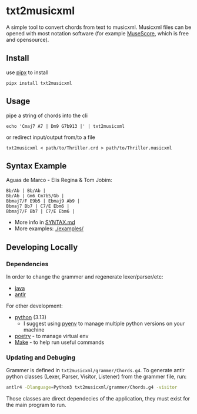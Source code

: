 # txt2musicxml
A simple tool to convert chords from text to musicxml. Musicxml files can be opened with most notation software (for example [MuseScore](https://musescore.org/), which is free and opensource).

## Install
use [pipx](https://github.com/pypa/pipx) to install
```shell
pipx install txt2musicxml
```

## Usage
pipe a string of chords into the cli
```shell
echo 'Cmaj7 A7 | Dm9 G7b913 |' | txt2musicxml
```
or redirect input/output from/to a file
```
txt2musicxml < path/to/Thriller.crd > path/to/Thriller.musicxml
```

## Syntax Example
Aguas de Marco - Elis Regina & Tom Jobim:
```crd
Bb/Ab | Bb/Ab |
Bb/Ab | Gm6 Cm7b5/Gb |
Bbmaj7/F E9b5 | Ebmaj9 Ab9 |
Bbmaj7 Bb7 | C7/E Ebm6 |
Bbmaj7/F Bb7 | C7/E Ebm6 |
```

- More info in [SYNTAX.md](./SYNTAX.md)
- More examples: [./examples/](./examples/)

## Developing Locally
### Dependencies
In order to change the grammer and regenerate lexer/parser/etc:
- [java](https://www.java.com/en/download/)
- [antlr](https://www.antlr.org/)

For other development:
- [python](https://www.python.org/) (3.13) 
    - I suggest using [pyenv](https://github.com/pyenv/pyenv) to manage multiple python versions on your machine
- [poetry](https://python-poetry.org/) - to manage virtual env
- [Make](https://www.gnu.org/software/make/) - to help run useful commands

### Updating and Debuging
Grammer is defined in `txt2musicxml/grammer/Chords.g4`.
To generate antlr python classes (Lexer, Parser, Visitor, Listener) from the grammer file, run:
```bash
antlr4 -Dlanguage=Python3 txt2musicxml/grammer/Chords.g4 -visitor
```
Those classes are direct dependecies of the application, they must exist for the main program to run.
